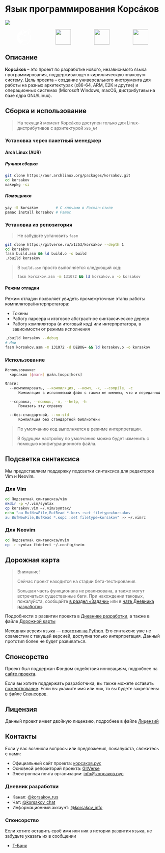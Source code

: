# Язык программирования Корсáков

[![](<https://gitverse.ru/api/repos/rus.yaz/mediakit/raw/branch/master/Корсаков%20(блок)/Корсаков%20(блок,%20скруглённый%20прямоугольник)/Корсаков%20(блок,%20скруглённый%20прямоугольник).svg>)](https://корсаков.рус)

<div style="display: flex; justify-content: space-around">
<a href="https://gitverse.ru/rus.yaz/korsakov"><svg xmlns="http://www.w3.org/2000/svg" width="50" height="50" fill="none" viewBox="0 0 64 64" class="max-sm:h-[32px] max-sm:w-[30px]"><path id="Vector 30" d="M58.6914 33.6235L58.7014 33.98C58.7065 34.2017 58.709 34.4233 58.709 34.646C58.709 50.8579 45.5664 64 29.3545 64C23.7375 64 18.489 62.4224 14.0281 59.686C13.4854 59.3535 12.9531 59.0039 12.4346 58.6377C4.91113 53.3228 0 44.5581 0 34.646C0 22.2729 7.65527 11.688 18.4875 7.36865C18.5579 6.85669 18.6389 6.36279 18.7332 5.89282C18.9805 4.65771 19.3398 3.4729 19.9072 2.51196C20.4871 1.52808 21.3472 0.684814 22.5874 0.375C24.0674 0.00512695 25.332 0.83252 26.1829 1.64917C27.0837 2.51318 27.9187 3.73364 28.6624 5.03516C28.7117 5.12158 28.7607 5.20874 28.8096 5.29639C28.991 5.29321 29.1726 5.2915 29.3545 5.2915C33.959 5.2915 38.3159 6.35132 42.1946 8.24121C43.3682 6.53687 44.627 4.84497 45.9121 3.46338C47.0068 2.28638 48.2068 1.23828 49.48 0.613281C50.7888 -0.0292969 52.2832 -0.268555 53.7698 0.396484C55.429 1.13818 56.2793 2.93335 56.7598 4.70923C57.2651 6.57715 57.4929 8.91846 57.554 11.4355C57.6516 15.4434 57.3286 20.1064 56.8875 24.4434C57.9531 27.3179 58.5813 30.4053 58.6914 33.6235ZM55.3535 24.7905C55.2549 25.7354 55.1511 26.6646 55.0449 27.5679C54.7415 30.146 54.9138 32.8345 55.0859 35.5142C55.2283 37.729 55.3704 39.9438 55.2437 42.0781C55.1472 43.6919 54.8975 45.2627 54.3782 46.7627C49.876 56.0435 40.3628 62.4424 29.3545 62.4424C24.4673 62.4424 19.8748 61.1812 15.8845 58.9663C19.2139 57.5312 21.291 55.8013 23.29 54.1367C25.8992 51.9634 28.3745 49.9019 33.3274 48.7544C34.8218 48.4077 36.2322 48.1768 37.5544 48.0371C40.4609 47.73 42.9392 47.8638 44.9346 48.1792C39.9453 45.9023 33.9619 46.4468 28.7939 46.9185C25.6338 47.207 22.7754 47.4678 20.6389 47.0366C13.5667 45.6123 8.30908 40.0732 8.30908 40.0732C8.20825 39.9399 8.30908 39.7007 8.4707 39.772C8.48779 39.7808 8.54272 39.8086 8.57422 39.8237C8.74609 39.9087 9.12524 40.0933 9.65698 40.3379C10.2961 40.6318 11.1553 41.0122 12.1399 41.4102C14.6824 42.439 18.061 43.5859 20.6392 43.6631C22.9077 43.731 24.4749 43.5806 25.9268 43.1304C27.323 42.6973 28.6128 41.9878 30.3179 40.9282C30.4951 40.8179 30.6768 40.7046 30.8635 40.5869C30.9111 40.5566 30.9631 40.5239 31.0117 40.4932C31.0117 40.4932 30.8901 40.3496 30.8098 40.3701C30.6477 40.4146 30.4431 40.4951 30.1877 40.5952C28.8188 41.1323 26.0012 42.2373 20.6389 41.3994C16.0171 40.6772 11.6992 38.5684 9.68286 37.4688C9.00757 37.1011 8.57471 36.4312 8.47192 35.6787C8.45996 35.5898 8.45239 35.5005 8.44971 35.4097L8.41626 34.3003L8.41016 34.0947C8.41138 34.0371 8.43164 33.9946 8.4707 33.9551L11.2986 31.6006C12.0442 30.98 12.5713 30.1377 12.8035 29.1963L13.0881 28.0425C13.1387 27.8369 13.1401 27.6328 13.1006 27.4414C12.9736 26.8198 12.4167 26.332 11.728 26.3491L11.5098 26.3545C9.61353 26.4014 7.73804 25.9463 6.07373 25.0356L20.2751 24.8423C20.8257 24.835 21.3562 24.6357 21.7761 24.2803L29.3545 17.8535C30.9846 16.4712 33.0522 15.7124 35.1892 15.7124L39.0173 15.7124C39.6516 14.8115 40.3552 13.7314 41.1084 12.5737C41.6018 11.8154 42.1167 11.0239 42.6482 10.228C42.8264 9.96289 43.0425 9.6416 43.2512 9.33496C46.3931 4.73633 50.0227 0.353271 53.1616 1.75635C56.4373 3.22119 56.4292 12.6011 55.658 21.6001L55.3535 24.7905ZM56.469 28.4971C56.4783 28.5386 56.4875 28.5801 56.4968 28.6221C56.4863 28.6689 56.4756 28.7158 56.4646 28.7637C56.4646 28.6753 56.4661 28.5864 56.469 28.4971ZM27.135 5.37378C25.7659 3.07715 24.2849 1.48657 22.9487 1.8208C21.3408 2.22241 20.53 4.14697 20.0835 6.78564C19.9983 7.39062 19.8604 8.42627 19.8489 8.51709C19.6489 10.3652 19.5598 12.4346 19.4705 14.5166C19.4363 15.3105 19.4023 16.1064 19.3618 16.8926C19.3569 16.9893 19.3518 17.0854 19.3467 17.1821C19.3267 17.561 19.3032 17.9521 19.2788 18.3247C19.2751 18.3882 19.2708 18.4521 19.2666 18.5156C19.2905 18.6191 19.4363 18.7085 19.5281 18.6348L22.9167 16.0625C24.6855 14.7197 26.845 13.9937 29.0652 13.9937L29.6587 13.9937L30.9407 13.9946C30.7795 13.5215 30.6025 13.0215 30.4116 12.5059C29.7402 10.6914 28.8962 8.67432 27.9702 6.88306L27.135 5.37378ZM50.2859 20.7964C50.0181 21.896 49.8196 22.6123 49.8196 22.6123L49.0376 21.6196C48.9136 21.4629 48.7886 21.3081 48.6619 21.1538C47.3254 19.5371 45.7966 18.0884 44.1084 16.8418C44.1084 16.8418 44.7654 15.6133 45.7095 14.1514C47.2083 11.8306 49.4297 8.91895 50.8904 9.37646C52.7007 9.94434 51.1382 17.3042 50.2859 20.7964ZM20.4124 22.9854L28.7585 16.3042C28.8574 16.2266 28.9302 16.1533 28.9819 16.0859C29.2354 15.75 28.9749 15.5479 28.8411 15.5479C28.6199 15.5459 28.3992 15.5547 28.1804 15.5728C27.9917 15.5889 27.7961 15.6123 27.6104 15.6426C27.4272 15.6729 27.2458 15.7095 27.0654 15.7534C26.0754 15.9937 25.1404 16.4409 24.3242 17.0728L16.3091 23.2827L19.5659 23.2827C19.8733 23.2827 20.1721 23.1777 20.4124 22.9854ZM30.1638 22.8311C29.2759 23.376 28.6704 24.3247 28.6299 25.4341C28.6165 25.7363 28.6445 26.0303 28.7092 26.311C29.0286 27.6997 30.2434 28.7593 31.7383 28.8262L31.8794 28.8262C33.5947 28.8262 35.0276 27.4746 35.1082 25.7388C35.1282 25.416 35.0876 25.1133 35.0276 24.8311C33.5952 23.6201 31.96 23.0933 30.1638 22.8311ZM5.11865 33.1782C5.11816 33.1445 5.11792 33.1108 5.11792 33.0771L5.11792 31.4722L6.55029 33.3477L6.55029 37.3418C5.73486 36.2651 5.24756 34.98 5.14038 33.6411C5.13306 33.5493 5.12744 33.4575 5.12378 33.3652C5.12158 33.3086 5.11938 33.2349 5.11865 33.1782Z" fill-rule="evenodd" fill="#fff"></path></svg></a>
<a href="https://altlinux.space/rus.yaz/korsakov"><img width="50em" src="https://altlinux.space/altlinux-space/design/raw/branch/main/ALT-Linux-Space-Favicon-Monochrome-White.svg"></a>
<a href="https://github.com/rus-yaz/korsakov"><img width="50em" src="https://github.githubassets.com/favicons/favicon-dark.svg"></a>
<a href="https://gitlab.com/rus.yaz/korsakov"><img width="50em" src="https://images.ctfassets.net/xz1dnu24egyd/5VNS0QDlyHhsJnrAv9uO53/e4c4ade0e9a25c33c13cda7b5c6be67c/gitlab-logo-700.svg"></a>
</div>

## Описание

**Корсáков** – это проект по разработке нового, независимого языка программирования, поддерживающего кириллическую знаковую систему. Цель проекта – создание универсального инструмента для работы на разных архитектурах (x86-64, ARM, E2K и другие) и операционных системах (Microsoft Windows, macOS, дистрибутивы на базе ядра GNU/Linux).

## Сборка и использование

> На текущий момент Корсáков доступен только для Linux-дистрибутивов с архитектурой `x86_64`

### Установка через пакетный менеджер

#### Arch Linux (AUR)

##### Ручная сборка

```sh
git clone https://aur.archlinux.org/packages/korsakov.git
cd korsakov
makepkg -si
```

##### Помощники

```sh
yay -S korsakov        # С ключами в Pacman-стиле
pamac install korsakov # Pamac
```

### Установка из репозитория

> Не забудьте установить `fasm`

```sh
git clone https://gitverse.ru/x1z53/korsakov --depth 1
cd korsakov
fasm build.asm && ld build.o -o build
./build korsakov
```

> В `build.asm` просто выполняется следующий код:
>
> ```sh
> fasm korsakov.asm -m 131072 && ld korsakov.o -o korsakov
> ```

#### Режим отладки

Режим отладки позволяет увидеть промежуточные этапы работы компилятора/интерпретатора:

- Токены
- Работу парсера и итоговое абстрактное синтаксическое дерево
- Работу компилятора (и итоговый код) или интерпретатора, в зависимости от режима исполнения

```sh
./build korsakov --debug
# Или
fasm korsakov.asm -m 131072 -d DEBUG= && ld korsakov.o -o korsakov
```

### Использование

```sh
Использование:
  корсаков [флаги] файл.[корс|kors]

Флаги:
  --компилировать, --компиляция, --комп, -к, --compile, -c
      Компиляция в исполняемый файл с таким же именем, что и переданный

  --справка, --помощь, -п, --help, -h
      Показать эту справку

  --без-стандартной, --no-std
      Компиляция без стандартной библиотеки
```

> По умолчанию код выполняется в режиме интерпретации.
>
> В будущем настройку по умолчанию можно будет изменить с помощью конфигурационного файла.

## Подсветка синтаксиса

Мы предоставляем поддержку подсветки синтаксиса для редакторов Vim и Neovim.

### Для Vim

```bash
cd Подсветка\ синтаксиса/vim
mkdir -p ~/.vim/syntax
cp korsakov.vim ~/.vim/syntax/
echo "au BufNewFile,BufRead *.kors :set filetype=korsakov
au BufNewFile,BufRead *.корс :set filetype=korsakov" >> ~/.vimrc
```

### Для Neovim

```bash
cd Подсветка\ синтаксиса/nvim
cp -r syntax ftdetect ~/.config/nvim
```

## Дорожная карта

> Внимание!
>
> Сейчас проект находится на стадии бета-тестирования.
>
> Большая часть функционала не реализована, а также могут встречаться существенные баги. При нахождении таковых, пожалуйста, сообщайте [в раздел «Задачи»](gitverse.ru/rus.yaz/korsakov/tasktracker) или в [чате Дневника разработки](#контакты).

Подробности о развитии проекта в [Дневнике разработки](#контакты), а также в файле [Дорожной карты](./Документация/Дорожная_карта.md)

Исходная версия языка — [прототип на Python](https://gitverse.ru/rus.yaz/korsakov_python). Его синтаксис уже не совместим с текущей версией, доступна только интерпретация. Данный прототип более не будет развиваться.

## Спонсорство

Проект был поддержан Фондом содействия инновациям, подробнее на [сайте проекта](#контакты).

Если вы хотите поддержать разработчика, вы также можете оставить [пожертвование](#контакты). Если вы укажите имя или ник, то вы будете закреплены в файле [Спонсоров](./Документация/Спонсоры.md).

## Лицензия

Данный проект имеет двойную лицензию, подробнее в файле [Лицензий](./LICENSE.md)

## Контакты

Если у вас возникли вопросы или предложения, пожалуйста, свяжитесь с нами:

- Официальный сайт проекта: [корсаков.рус](https://корсаков.рус)
- Основной репозиторий проекта: [GitVerse](https://gitverse.ru/rus.yaz/korsakov)
- Электронная почта организации: info@корсаков.рус

### Дневник разработки

- Канал: [@korsakov_rus](https://t.me/korsakov_rus)
- Чат: [@korsakov_chat](https://t.me/korsakov_chat)
- Информационный аккаунт: [@korsakov_info](https://t.me/korsakov_info)

### Спонсорство

Если хотите оставить своё имя или ник в истории развития языка, не забудьте указать их в сообщении

- [Т-Банк](https://www.tbank.ru/cf/7Bc8yWbbr4V)
